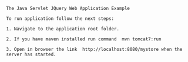 

    The Java Servlet JQuery Web Application Example
    
    To run application follow the next steps:
    
    1. Navigate to the application root folder.
    
    2. If you have maven installed run command  mvn tomcat7:run
    
    3. Open in browser the link  http://localhost:8080/mystore when the server has started.